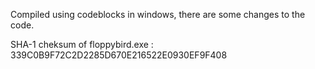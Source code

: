 Compiled using codeblocks in windows, there are some changes to the code.

SHA-1 cheksum of floppybird.exe : 339C0B9F72C2D2285D670E216522E0930EF9F408
